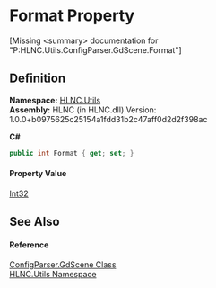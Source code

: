 # Format Property


\[Missing &lt;summary&gt; documentation for "P:HLNC.Utils.ConfigParser.GdScene.Format"\]



## Definition
**Namespace:** <a href="N_HLNC_Utils">HLNC.Utils</a>  
**Assembly:** HLNC (in HLNC.dll) Version: 1.0.0+b0975625c25154a1fdd31b2c47aff0d2d2f398ac

**C#**
``` C#
public int Format { get; set; }
```



#### Property Value
<a href="https://learn.microsoft.com/dotnet/api/system.int32" target="_blank" rel="noopener noreferrer">Int32</a>

## See Also


#### Reference
<a href="T_HLNC_Utils_ConfigParser_GdScene">ConfigParser.GdScene Class</a>  
<a href="N_HLNC_Utils">HLNC.Utils Namespace</a>  
